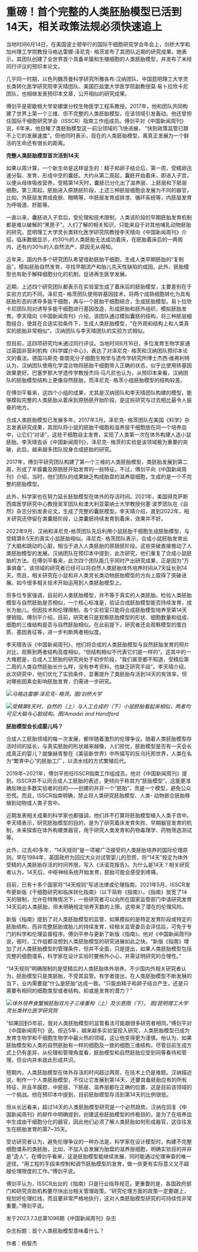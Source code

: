 

# 重磅！首个完整的人类胚胎模型已活到14天，相关政策法规必须快速追上

当地时间6月14日，在美国波士顿举行的国际干细胞研究学会年会上，剑桥大学和加州理工学院教授马格达雷娜·泽尼克-
格茨宣布了其团队近期的研究成果。她表示，其团队创建了全世界首个具备羊膜和生殖细胞的人类胚胎模型，并发布了未经同行评议的预印本论文。

几乎同一时期，以色列魏茨曼科学研究所雅各布·汉纳团队、中国昆明理工大学灵长类转化医学研究院李天晴团队、美国匹兹堡大学医学院副教授莫·易卜拉欣卡尼团队，也相继发表预印本文章，公开相似的研究成果。

傅剑平是密歇根大学安娜堡分校生物医学工程系教授。2017年，他和团队共同构建了世界上第一个三维、但不完整的人类胚胎模型，在该领域引发轰动。他还曾担任国际干细胞研究学会（ISSCR）指南工作组成员。傅剑平对《中国新闻周刊》说，6年来，他目睹了类胚胎模型这一前沿领域的飞快进展，
“快到政策监管已跟不上它的发展速度”。但他同时表示，现在的人类胚胎模型，离真正发展为一个鲜活的生命还有很长的距离。

**完整人类胚胎模型首次活到14天**

如果以周计算，一个新生命是这样诞生的：精子和卵子结合后，第一周，受精卵迅速分裂、发育，形成中空的囊胚。大约从第二周起，囊胚开始着床，即进入子宫，以便从母体吸收营养。受精第14天时，囊胚已分化出了滋养层、上胚层和下胚层细胞。第三周起，胚胎进入原肠胚阶段，上述三种胚层细胞会发展为不同的器官，比如，外胚层发育成皮肤、眼睛等，中胚层发育成排泄、循环系统等，内胚层发育为呼吸道、肝脏等。

一直以来，囊胚进入子宫后，受伦理和技术限制，人类该阶段的早期胚胎发育机制都是难以破解的“黑匣子”。人们了解的相关知识，只能来自于对其他哺乳动物胚胎的研究。昆明理工大学灵长类转化医学研究院教授李天晴向《中国新闻周刊》介绍，临床数据显示，约30％的人类胚胎无法成功着床，在胚胎着床后的一两周内，还有约30％的人自然流产，原因无从得知。

近年来，国内外多个研究团队希望借助胚胎干细胞，生成人类早期胚胎的“复制品”，模拟胚胎自然发育，寻找早期流产和胎儿先天性缺陷的成因。此外，胚胎模型也有助于解释细胞分化的机制，促进再生医学发展。

近期，上述四个研究团队都表示在实验室生成了着床后的胚胎模型，主要差别在于实验方式的不同。泽尼克-
格茨团队使用转基因技术，将两个成熟细胞转化为具有胚胎形态的诱导多能干细胞，再与一个胚胎干细胞结合，生成胚胎模型。易卜拉欣卡尼团队则对诱导多能干细胞进行基因改造，形成胚胎和胚外组织，模拟胚胎发育。李天晴向《中国新闻周刊》介绍，该团队通过模拟囊胚的结构，将三种胚层细胞组合，使其在合适实验条件下，生成人类胚胎模型，“在外观和结构上和人类真实的胚胎非常相似”。汉纳团队与李天晴团队的实验方式相似。

但目前，这四项研究均未通过同行评议。当地时间6月16日，多位发育生物学家通过英国非营利机构《科学媒介中心》，表达了对泽尼克-
格茨和汉纳团队预印本论文的看法。德国马斯克·普朗克分子细胞生物学与遗传学研究所博士杰西·维弗利特认为，汉纳团队使用化学混合物将胚胎干细胞带入正确的状态，似乎比使用转基因效果更好。巴塞罗那大学遗传学教授杰玛·马凡尼也认为，从预印本来看，汉纳团队的胚胎模型结构上更像自然胚胎，而泽尼克-
格茨小组胚胎模型的结构较差。

在傅剑平看来，这四个小组的成果，尤其是汉纳团队和李天晴团队构建的模型，能够模拟完整的人类胚胎从着床到原肠胚开始阶段，是这些研究与过去相比最令人振奋的地方。

合成人类胚胎模型已发展多年。2017年3月，泽尼克-
格茨团队在美国《科学》杂志发表研究成果，其团队将小鼠的胚胎干细胞和滋养层干细胞放在同一个培养皿中，让它们“对话”，这些干细胞自主发育，实现了人类第一次在体外构建人造小鼠胚胎。李天晴告诉《中国新闻周刊》，泽尼克-
格茨的实验是该领域极为重要的突破，此后，越来越多团队投身合成胚胎的研究。

2017年，傅剑平研究团队构建了第一个三维的人类胚胎模型，类胚胎发展到第二周，形成了羊膜囊及原肠胚开始发育的一些特征。不过，傅剑平向《中国新闻周刊》介绍，当时，他们团队的成果缺乏构成胎盘的滋养层细胞，生成的是一个不完整的胚胎模型。

此外，科学家也在努力延长胚胎模型在体外的存活时间。2021年，美国得克萨斯西南医学研究中心教授吴军团队和澳大利亚蒙纳士大学教授何塞·波罗团队在《自然》杂志分别发表论文，生成了完整的囊胚模型。李天晴介绍，直到2022年，相关研究还停留在类囊胚阶段，让类囊胚持续发育到着床，效果并不好。

2022年9月，汉纳和泽尼克-格茨团队先后利用小鼠胚胎干细胞生成胚胎模型，与受精第8.5天的真实小鼠胚胎相似。泽尼克-
格茨团队表示，合成小鼠胚胎发育出了大脑和跳动的心脏，相当于进入人类胚胎的原肠胚阶段。这些突破直接推动了人类胚胎模型的发展。汉纳团队在预印本中提到，此次研究，他们重复了合成小鼠胚胎的方法。在傅剑平看来，此次四个团队能几乎同时产出研究成果，正是因为“万事俱备”。该领域的研究者已经可以将自然人类胚胎体外培养时间从7天延长到14天，而且，相关研究在小鼠和非人类灵长类动物胚胎模型的方向上取得了突破进展。如今很多相关技术开始运用到人类胚胎模型上。

但多位专家强调，目前的人类胚胎模型，并不等于真实的人类胚胎。检验人类胚胎模型与自然胚胎是否相似，一个核心标准是，验证合成胚胎模型能否持续发育，成长为胎儿。但因技术和伦理限制，各个实验室只能将合成胚胎模型培养至第14天便销毁。傅剑平介绍，目前，研究者只是观察胚胎模型的形状、细胞数量和组成、细胞的三维结构是否与自然胚胎相似。在此前提下，研究者还会观察模型的蛋白质、基因表征等，进一步判断两者相似度。

李天晴告诉《中国新闻周刊》，他们将合成的人类胚胎模型与自然胚胎发育的照片对比，观察到两者结构高度相似，“但结构相似不代表它们是一样的”。这其中的一大难题是，合成人工胚胎的研究尚处于初步阶段，“我们甚至都不知道，受精后第二周的人类自然胚胎长什么样，没有参考资料，也缺乏研究手段”。李天晴介绍，此次研究中，他们优化了实验条件，显著提升了类胚胎存活到14天的有效率，但对哪些因素会影响胚胎发育，仍需进一步研究。

![](https://inews.gtimg.com/news_bt/OGGDFstO300RhSfPo6MDyskl9UrZTaty0tmnpsMsHr5YgAA/1000)_马格达雷娜·泽尼克-
格茨。图/剑桥大学_

![](https://inews.gtimg.com/news_bt/OnMWqAIeU9bOUrDHKkcndOrXU-7xoAfuDnEQIchTCj6j8AA/1000)_受精第8天时，自然的（上）与人工合成的（下）小鼠胚胎看起来相似，两者均可见大脑与心脏结构。图/Amadei
and Handford_

**胚胎模型会长成婴儿吗？**

合成人工胚胎领域的每一次发展，都伴随着激烈的伦理争议。随着人类胚胎模型存活时间的延长，与真实胚胎的形状越来越像，人们担忧，胚胎模型是否有一天会长成真正的婴儿？就像赫胥黎在《美丽新世界》中所描写的反乌托邦世界，人类在名为“繁育中心”的胚胎工厂，以流水线的方式繁殖后代。

2019年~2021年，傅剑平担任ISSCR指南工作组成员。他对《中国新闻周刊》提到，ISSCR并不认同合成人工胚胎的表述，更倾向于称其为“胚胎模型”。这能更准确反映出多数实验者的目的——创建的并非一个“胚胎”，而是一个模型，避免公众恐慌。而且，ISSCR指南明确，禁止将人类研究胚胎模型、人类-
动物嵌合胚胎移植到动物或人类子宫中。

近期发表相关成果的科学家也都强调，他们并不打算将胚胎模型植入人类子宫中。李天晴表示，研究胚胎模型的目的，是为了研究着床发育失败、早期器官发育的机制，未来探索在体外构建类器官，用于研究人类发育和药物毒理学、药物筛选测试等。

此外，过去40多年，“14天规则”是一项被广泛接受的人类胚胎培养的国际伦理原则。早在1984年，英国政府为回应大众对试管婴儿的恐慌，将“14天”规定为体外受精的人类胚胎存活的时间界限，写入《沃诺克报告》。为什么是14天？相关研究者认为，14天后，中枢神经系统开始发育，胚胎可能会感受到疼痛。

目前，已有十多个国家将“14天规则”写进法律或伦理指南。2021年5月，ISSCR发布更新版《干细胞研究和临床转化指南》（以下简称《指南》）。《指南》放宽了14天的限制，允许在特殊情况下，一些研究者可以向所在国家监管部门申请研究发育14天后的人类胚胎，但未明确规定培养天数的上限，这带来了潜在的伦理风险。

新版《指南》提到了对人类胚胎模型的监管，如果模拟的是特定发育阶段或特定的胚胎结构，而非完整胚胎或胎儿的持续发育，经相关监管委员会评估后，可免于专门的科学和伦理监督程序。傅剑平参与更新了新版《指南》。他对《中国新闻周刊》说，彼时，工作组都没想到人类胚胎模型的研究进展如此之快。“新版《指南》增加了对人类胚胎模型的管理条件，但并不全面，只是提出，如果人类胚胎模型包括完整的细胞谱系，科学家在设计实验时要格外小心，并需证明研究的合理性。”

“14天规则”明确限制的是受精后的人类胚胎体外培养。不少国内外相关研究者认为，胚胎模型只是类胚胎，不受其监管。有学者提出，在人类胚胎模型不断发展的当下，业内需要就“什么是胚胎”达成一致。“只能由精子和卵子结合产生，还是只需要有相同的细胞类型或者结构，抑或是发育的潜力？”

![](https://inews.gtimg.com/news_bt/O4V1rxPgl-QpL38Oo0WAGy0fJLe6Ts4Jm87UnFihqZgQkAA/1000)_体外培养食蟹猴胚胎双光子三维重构（上）及示意图（下）。
图/昆明理工大学灵长类转化医学研究院_

“如果回到5年前，我对人类胚胎模型的监管看法可能跟很多研究者相同。”傅剑平对《中国新闻周刊》说。但近5年，越来越多实验室投入研究，人类胚胎模型已成为发育生物学和干细胞生物学中最火热的领域，这让他变得更为谨慎。他认为，如果胚胎模型和人类的自然胚胎有一样的细胞及一致的细胞三维结构，尽管目前生成方式上仍有差异，从伦理和管理角度看，胚胎模型和自然胚胎应受到同等看待和管理。但业内并未就此形成共识。

短期内，人类胚胎模型在体外存活的时间超过两周，在技术上仍是难题。汉纳描述说，制作一个人类胚胎模型，不仅让它发展到第14天，还要具备胚胎应有的所有特征，并且羊膜腔、中胚层、下胚层、滋养层都在正确的位置，这是目前该领域的一个挑战。他在预印本中提到，目前胚胎模型存活到第14天的比例很低。

但从长远看来，超过14天的人类胚胎模型研究是一个必然趋势。汉纳在回复《中国新闻周刊》的邮件中明确提到，创建这些胚胎模型的终极目的，是为了在培养皿中生成由干细胞分化的器官，因此他们必须了解人类胚胎如何形成器官，这往往发生在胚胎发育的第7~35天。

受访研究者认为，避免伦理争议的一种办法是，科学家在设计模型时，构建不完整细胞谱系的类胚胎，比如，不加入会发展为胎盘的滋养层细胞，明确实验目的并非是“造人”。在傅剑平看来，这是胚胎模型能继续发展、同时能通过伦理审查的唯一途径。“用工程的手段来控制和调节胚胎模型的发育，做一些更有实际意义又不超越伦理限度的工作。”傅剑平说。

傅剑平认为，ISSCR出台的《指南》只是行业指导规范，更重要的是，各国政府部门和研究资助机构要尽快出台相关管理政策。“研究伦理方面的政策一定要跟上，规划好伦理红线，而且要非常严格地执行，这对人类胚胎模型研究的可持续性非常重要。”傅剑平说。

发于2023.7.3总第1098期《中国新闻周刊》杂志

杂志标题：首个人类胚胎模型意味着什么？

作者：杨智杰

